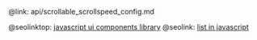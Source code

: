 @link: api/scrollable_scrollspeed_config.md

@seolinktop: [javascript ui components library](https://webix.com)
@seolink: [list in javascript](https://webix.com/widget/list/)